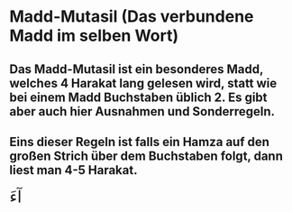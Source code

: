
# Madd-Mutasil (Das verbundene Madd im selben Wort)

## Das Madd-Mutasil ist ein besonderes Madd, welches 4 Harakat lang gelesen wird, statt wie bei einem Madd Buchstaben üblich 2. Es gibt aber auch hier Ausnahmen und Sonderregeln.

## Eins dieser Regeln ist falls ein Hamza auf den großen Strich über dem Buchstaben folgt, dann liest man 4-5 Harakat.

<span style="font-size: 22pt">آءَ</span>



